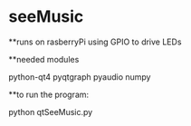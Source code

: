 # seeMusic

**runs on rasberryPi using GPIO to drive LEDs

**needed modules 

   python-qt4 pyqtgraph pyaudio numpy

**to run the program:

   python qtSeeMusic.py

